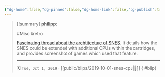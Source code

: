 ```yaml
---
{"dg-home":false,"dg-pinned":false,"dg-home-link":false,"dg-publish":true,"type":"blip","created-date":"2019-10-01T00:00:00","disabled rules":["yaml-title","yaml-title-alias","file-name-heading"],"title":"philipp @ 2019-10-01","dg-permalink":"2019/10/01/snes-cpu/","updated-date":"2025-04-30T22:27:35","dg-path":"blips/2019-10-01-snes-cpu.md","permalink":"/2019/10/01/snes-cpu/","dgPassFrontmatter":true,"created":"2019-10-01T00:00:00","updated":"2025-04-30T22:27:35"}
---
```


> [!summary] **philipp**:
>
> #Misc #retro
>
> [Fascinating thread about the archtitecture of SNES](https://mobile.twitter.com/foone/status/1177644211790729216). It details how the SNES could be extended with additional CPUs within the cartridges, and provides screenshot of games which used that feature.
> - - -
>
> 🗓️ `Tue, Oct 1, 2019` · [[public/blips/2019-10-01-snes-cpu\|🔗]]
{ #blip}

